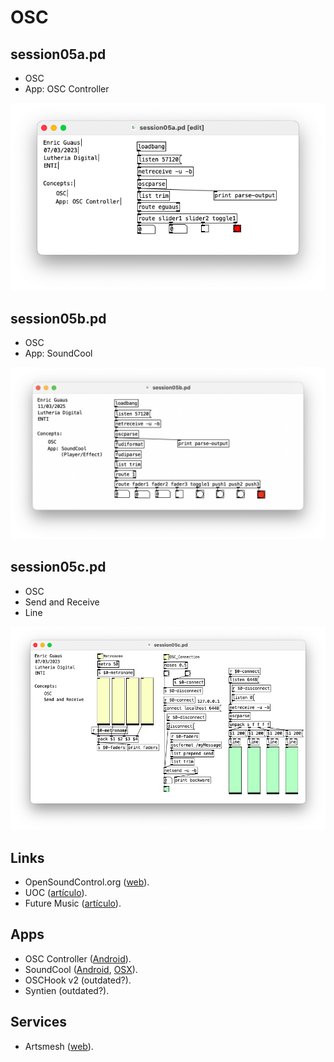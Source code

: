 # OSC

## session05a.pd 

* OSC
* App: OSC Controller

![session05a.png](./session05a.png)

## session05b.pd 

* OSC
* App: SoundCool

![session05b.png](./session05b.png)

## session05c.pd 

* OSC
* Send and Receive
* Line

![session05c.png](./session05c.png)

## Links

* OpenSoundControl.org ([web](https://ccrma.stanford.edu/groups/osc/index.html)).
* UOC ([artículo](https://mosaic.uoc.edu/2019/04/03/introduccion-al-protocolo-de-comunicacion-open-sound-control/)).
* Future Music ([artículo](https://www.futuremusic-es.com/protocolo-open-sound-control-osc-enriquece-produccion-musical/)).

## Apps

* OSC Controller ([Android](https://play.google.com/store/apps/details?id=com.ffsmultimedia.osccontroller&hl=es&gl=US)).
* SoundCool ([Android](https://play.google.com/store/apps/details?id=org.soundcool.upv.oscapp&hl=ca), [OSX](https://apps.apple.com/us/app/soundcool-osc/id1195976787?l=es&ls=1)).
* OSCHook v2 (outdated?).
* Syntien (outdated?).

## Services

* Artsmesh ([web](https://www.artsmesh.com/)).